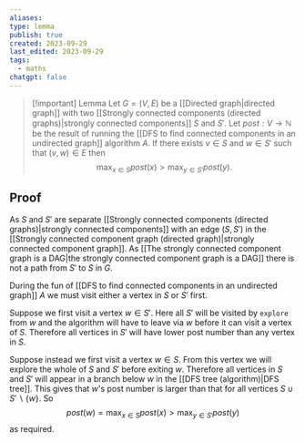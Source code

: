 ```yaml
---
aliases: 
type: lemma
publish: true
created: 2023-09-29
last_edited: 2023-09-29
tags:
  - maths
chatgpt: false
---
```

>[!important] Lemma
>Let $G = (V,E)$ be a [[Directed graph|directed graph]] with two [[Strongly connected components (directed graphs)|strongly connected components]] $S$ and $S'$. Let $post: V \rightarrow \mathbb{N}$ be the result of running the [[DFS to find connected components in an undirected graph]] algorithm $A$. If there exists $v \in S$ and $w \in S'$ such that $(v,w) \in E$ then
>$$\max_{x \in S} post(x) > \max_{y \in S'} post(y).$$ 

## Proof

As $S$ and $S'$ are separate [[Strongly connected components (directed graphs)|strongly connected components]] with an edge $(S, S')$ in the [[Strongly connected component graph (directed graph)|strongly connected component graph]]. As [[The strongly connected component graph is a DAG|the strongly connected component graph is a DAG]] there is not a path from $S'$ to $S$ in $G$.

During the fun of [[DFS to find connected components in an undirected graph]] $A$ we must visit either a vertex in $S$ or $S'$ first.

Suppose we first visit a vertex $w \in S'$. Here all $S'$ will be visited by `explore` from $w$ and the algorithm will have to leave via $w$ before it can visit a vertex of $S$. Therefore all vertices in $S'$ will have lower post number than any vertex in $S$.

Suppose instead we first visit a vertex $w \in S$. From this vertex we will explore the whole of $S$ and $S'$ before exiting $w$. Therefore all vertices in $S$ and $S'$ will appear in a branch below $w$ in the [[DFS tree (algorithm)|DFS tree]]. This gives that $w$'s post number is larger than that for all vertices $S \cup S' \backslash \{w\}$. So 
$$post(w) = \max_{x \in S} post(x) > \max_{y \in S'} post(y)$$
as required.
